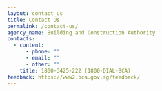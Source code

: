 ```yaml
---
layout: contact_us
title: Contact Us
permalink: /contact-us/
agency_name: Building and Construction Authority
contacts:
  - content:
      - phone: ""
      - email: ""
      - other: ""
    title: 1800-3425-222 (1800-DIAL-BCA)
feedback: https://www2.bca.gov.sg/feedback/
---
```

